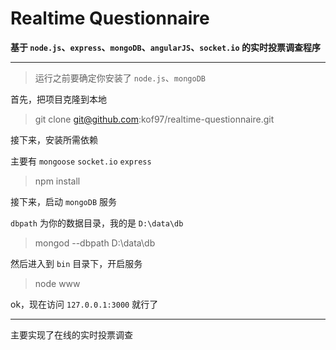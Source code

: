 # Realtime Questionnaire

**基于 `node.js`、`express`、`mongoDB`、`angularJS`、`socket.io` 的实时投票调查程序** 

---

> 运行之前要确定你安装了 `node.js`、`mongoDB`

首先，把项目克隆到本地

> git clone git@github.com:kof97/realtime-questionnaire.git

接下来，安装所需依赖

主要有 `mongoose` `socket.io` `express`

> npm install

接下来，启动 `mongoDB` 服务

`dbpath` 为你的数据目录，我的是 `D:\data\db`

> mongod --dbpath D:\data\db

然后进入到 `bin` 目录下，开启服务

> node www

ok，现在访问 `127.0.0.1:3000` 就行了

---

主要实现了在线的实时投票调查



